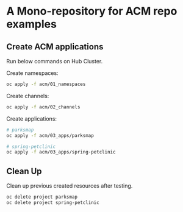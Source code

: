 # A Mono-repository for ACM repo examples

## Create ACM applications

Run below commands on Hub Cluster.

Create namespaces:
```bash
oc apply -f acm/01_namespaces
```

Create channels:
```bash
oc apply -f acm/02_channels
```

Create applications:
```bash
# parksmap
oc apply -f acm/03_apps/parksmap

# spring-petclinic
oc apply -f acm/03_apps/spring-petclinic
```

## Clean Up

Clean up previous created resources after testing.
```bash
oc delete project parksmap
oc delete project spring-petclinic
```